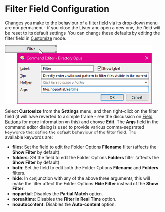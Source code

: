 # Filter Field Configuration

Changes you make to the behaviour of a [filter field](/Manual/basic_concepts/searching_and_filtering/toolbar_filter_fields.md) via its drop-down menu are not permanent - if you close the Lister and open a new one, the field will be reset to its default settings. You can change these defaults by editing the filter field in [Customize](/Manual/customize/README.md) mode.

![](/Manual/images/media/filter_field_3.png) 

Select **Customize** from the **Settings** menu, and then right-click on the filter field (it will have reverted to a simple frame - see the discussion on [Field Buttons]() for more information on this) and choose **Edit**. The **Args** field in the command editor dialog is used to provide various comma-separated keywords that define the default behaviour of the filter field. The available keywords are:

- **files**: Set the field to edit the Folder Options **Filename** filter (affects the **Show Filter** by default).
- **folders**: Set the field to edit the Folder Options **Folders** filter (affects the **Show Filter** by default).
- **both**: Set the field to edit both the Folder Options **Filename** and **Folders** filters.
- **hide**: In conjunction with any of the above three arguments, this will make the filter affect the Folder Options **Hide Filter** instead of the **Show Filter**.
- **nopartial**: Disables the **Partial Match** option.
- **norealtime**: Disables the **Filter in Real Time** option.
- **noautocontent**: Disables the **Auto-content** option.

 
